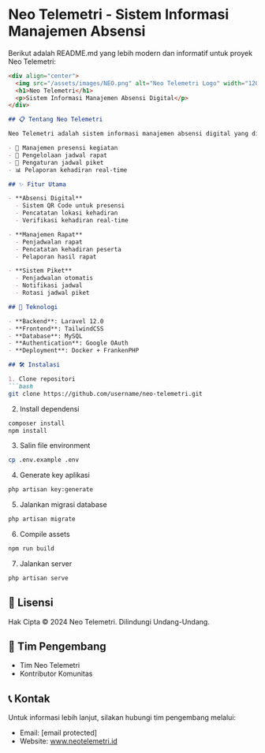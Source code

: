 # Neo Telemetri - Sistem Informasi Manajemen Absensi

Berikut adalah README.md yang lebih modern dan informatif untuk proyek Neo Telemetri:

````markdown:d:/Project/Multiplatform/web-telemetri/README.md
<div align="center">
  <img src="/assets/images/NEO.png" alt="Neo Telemetri Logo" width="120"/>
  <h1>Neo Telemetri</h1>
  <p>Sistem Informasi Manajemen Absensi Digital</p>
</div>

## 📋 Tentang Neo Telemetri

Neo Telemetri adalah sistem informasi manajemen absensi digital yang dirancang untuk memudahkan pengelolaan kehadiran dalam berbagai kegiatan organisasi. Sistem ini menyediakan solusi terintegrasi untuk:

- 📍 Manajemen presensi kegiatan
- 📅 Pengelolaan jadwal rapat
- 🔄 Pengaturan jadwal piket
- 📊 Pelaporan kehadiran real-time

## ✨ Fitur Utama

- **Absensi Digital**
  - Sistem QR Code untuk presensi
  - Pencatatan lokasi kehadiran
  - Verifikasi kehadiran real-time

- **Manajemen Rapat**
  - Penjadwalan rapat
  - Pencatatan kehadiran peserta
  - Pelaporan hasil rapat

- **Sistem Piket**
  - Penjadwalan otomatis
  - Notifikasi jadwal
  - Rotasi jadwal piket

## 🚀 Teknologi

- **Backend**: Laravel 12.0
- **Frontend**: TailwindCSS
- **Database**: MySQL
- **Authentication**: Google OAuth
- **Deployment**: Docker + FrankenPHP

## 🛠️ Instalasi

1. Clone repositori
```bash
git clone https://github.com/username/neo-telemetri.git
````

2. Install dependensi

```bash
composer install
npm install
```

3. Salin file environment

```bash
cp .env.example .env
```

4. Generate key aplikasi

```bash
php artisan key:generate
```

5. Jalankan migrasi database

```bash
php artisan migrate
```

6. Compile assets

```bash
npm run build
```

7. Jalankan server

```bash
php artisan serve
```

## 📝 Lisensi

Hak Cipta © 2024 Neo Telemetri. Dilindungi Undang-Undang.

## 👥 Tim Pengembang

-   Tim Neo Telemetri
-   Kontributor Komunitas

## 📞 Kontak

Untuk informasi lebih lanjut, silakan hubungi tim pengembang melalui:

-   Email: [email protected]
-   Website: www.neotelemetri.id

